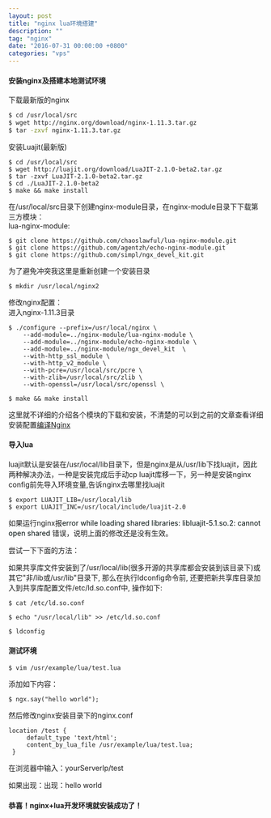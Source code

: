 ```yaml
---
layout: post
title: "nginx lua环境搭建"
description: ""
tag: "nginx"
date: "2016-07-31 00:00:00 +0800"
categories: "vps"
---
```


#### 安装nginx及搭建本地测试环境  


下载最新版的nginx  

```sh
$ cd /usr/local/src 
$ wget http://nginx.org/download/nginx-1.11.3.tar.gz
$ tar -zxvf nginx-1.11.3.tar.gz
```

<!--more--> 

安装Luajit(最新版)

```
$ cd /usr/local/src
$ wget http://luajit.org/download/LuaJIT-2.1.0-beta2.tar.gz
$ tar -zxvf LuaJIT-2.1.0-beta2.tar.gz
$ cd ./LuaJIT-2.1.0-beta2
$ make && make install
```

在/usr/local/src目录下创建nginx-module目录，在nginx-module目录下下载第三方模块：  
lua-nginx-module:  
```
$ git clone https://github.com/chaoslawful/lua-nginx-module.git
$ git clone https://github.com/agentzh/echo-nginx-module.git 
$ git clone https://github.com/simpl/ngx_devel_kit.git
```

<!-- more -->

为了避免冲突我这里是重新创建一个安装目录

```
$ mkdir /usr/local/nginx2   
```

修改nginx配置：  
进入nginx-1.11.3目录  
```
$ ./configure --prefix=/usr/local/nginx \
	--add-module=../nginx-module/lua-nginx-module \
	--add-module=../nginx-module/echo-nginx-module \
	--add-module=../nginx-module/ngx_devel_kit  \
	--with-http_ssl_module \
	--with-http_v2_module \
	--with-pcre=/usr/local/src/pcre \
	--with-zlib=/usr/local/src/zlib \
	--with-openssl=/usr/local/src/openssl \

$ make && make install
```

这里就不详细的介绍各个模块的下载和安装，不清楚的可以到之前的文章查看详细安装配置[编译Nginx](https://sunsblog.cn/2016/07/24/nginx/)

#### 导入lua  

luajit默认是安装在/usr/local/lib目录下，但是nginx是从/usr/lib下找luajit，因此两种解决办法，一种是安装完成后手动cp luajit库移一下，另一种是安装nginx config前先导入环境变量,告诉nginx去哪里找luajit
```
$ export LUAJIT_LIB=/usr/local/lib
$ export LUAJIT_INC=/usr/local/include/luajit-2.0
```

如果运行nginx报<font color="#red">error while loading shared libraries: libluajit-5.1.so.2: cannot open shared </font>错误，说明上面的修改还是没有生效。

尝试一下下面的方法：
  
如果共享库文件安装到了/usr/local/lib(很多开源的共享库都会安装到该目录下)或其它"非/lib或/usr/lib"目录下, 那么在执行ldconfig命令前, 还要把新共享库目录加入到共享库配置文件/etc/ld.so.conf中, 操作如下:  
```
$ cat /etc/ld.so.conf

$ echo "/usr/local/lib" >> /etc/ld.so.conf

$ ldconfig
```

#### 测试环境

```
$ vim /usr/example/lua/test.lua
```

添加如下内容：
```
$ ngx.say("hello world");
```

然后修改nginx安装目录下的nginx.conf
```
location /test {  
     default_type 'text/html';  
     content_by_lua_file /usr/example/lua/test.lua;  
 }
```

在浏览器中输入：yourServerIp/test

如果出现：出现：hello world 

#### 恭喜！nginx+lua开发环境就安装成功了！